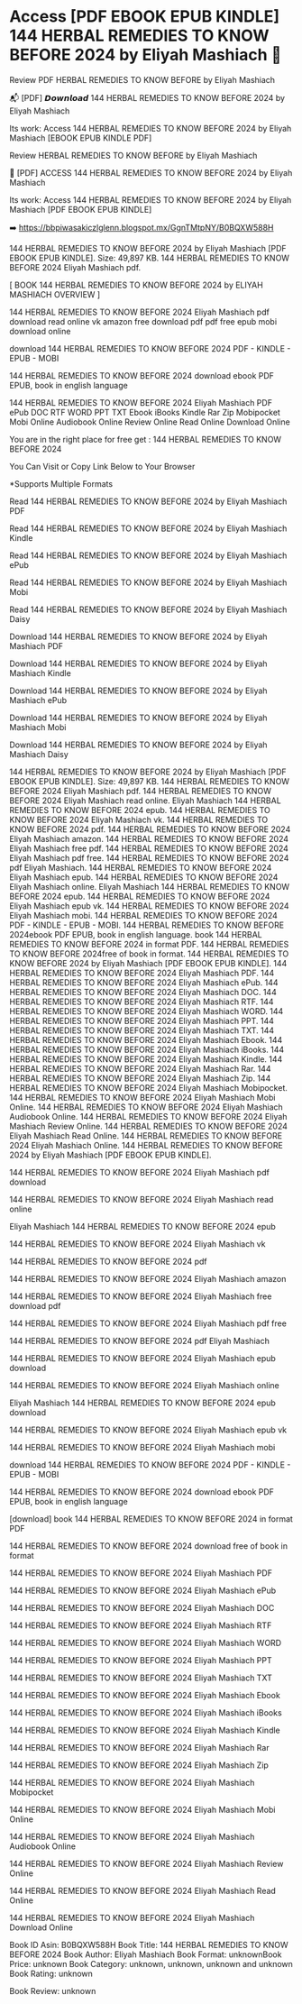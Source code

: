 # Access [PDF EBOOK EPUB KINDLE] 144 HERBAL REMEDIES TO KNOW BEFORE 2024 by  Eliyah Mashiach 📄
Review PDF HERBAL REMEDIES TO KNOW BEFORE by Eliyah Mashiach

📬 [PDF] 𝘿𝙤𝙬𝙣𝙡𝙤𝙖𝙙 144 HERBAL REMEDIES TO KNOW BEFORE 2024 by Eliyah Mashiach

Its work: Access 144 HERBAL REMEDIES TO KNOW BEFORE 2024 by Eliyah Mashiach [EBOOK EPUB KINDLE PDF]


Review HERBAL REMEDIES TO KNOW BEFORE by Eliyah Mashiach

📄 [PDF] ACCESS 144 HERBAL REMEDIES TO KNOW BEFORE 2024 by Eliyah Mashiach

Its work: Access 144 HERBAL REMEDIES TO KNOW BEFORE 2024 by Eliyah Mashiach [PDF EBOOK EPUB KINDLE]



➡️ https://bbpiwasakiczlglenn.blogspot.mx/GgnTMtpNY/B0BQXW588H



144 HERBAL REMEDIES TO KNOW BEFORE 2024 by Eliyah Mashiach [PDF EBOOK EPUB KINDLE]. Size: 49,897 KB. 144 HERBAL REMEDIES TO KNOW BEFORE 2024 Eliyah Mashiach pdf.

[ BOOK 144 HERBAL REMEDIES TO KNOW BEFORE 2024 by ELIYAH MASHIACH OVERVIEW ]

144 HERBAL REMEDIES TO KNOW BEFORE 2024 Eliyah Mashiach pdf download read online vk amazon free download pdf pdf free epub mobi download online

download 144 HERBAL REMEDIES TO KNOW BEFORE 2024 PDF - KINDLE - EPUB - MOBI

144 HERBAL REMEDIES TO KNOW BEFORE 2024 download ebook PDF EPUB, book in english language

144 HERBAL REMEDIES TO KNOW BEFORE 2024 Eliyah Mashiach PDF ePub DOC RTF WORD PPT TXT Ebook iBooks Kindle Rar Zip Mobipocket Mobi Online Audiobook Online Review Online Read Online Download Online

You are in the right place for free get : 144 HERBAL REMEDIES TO KNOW BEFORE 2024

You Can Visit or Copy Link Below to Your Browser

*Supports Multiple Formats

Read 144 HERBAL REMEDIES TO KNOW BEFORE 2024 by Eliyah Mashiach PDF

Read 144 HERBAL REMEDIES TO KNOW BEFORE 2024 by Eliyah Mashiach Kindle

Read 144 HERBAL REMEDIES TO KNOW BEFORE 2024 by Eliyah Mashiach ePub

Read 144 HERBAL REMEDIES TO KNOW BEFORE 2024 by Eliyah Mashiach Mobi

Read 144 HERBAL REMEDIES TO KNOW BEFORE 2024 by Eliyah Mashiach Daisy

Download 144 HERBAL REMEDIES TO KNOW BEFORE 2024 by Eliyah Mashiach PDF

Download 144 HERBAL REMEDIES TO KNOW BEFORE 2024 by Eliyah Mashiach Kindle

Download 144 HERBAL REMEDIES TO KNOW BEFORE 2024 by Eliyah Mashiach ePub

Download 144 HERBAL REMEDIES TO KNOW BEFORE 2024 by Eliyah Mashiach Mobi

Download 144 HERBAL REMEDIES TO KNOW BEFORE 2024 by Eliyah Mashiach Daisy

144 HERBAL REMEDIES TO KNOW BEFORE 2024 by Eliyah Mashiach [PDF EBOOK EPUB KINDLE]. Size: 49,897 KB. 144 HERBAL REMEDIES TO KNOW BEFORE 2024 Eliyah Mashiach pdf. 144 HERBAL REMEDIES TO KNOW BEFORE 2024 Eliyah Mashiach read online. Eliyah Mashiach 144 HERBAL REMEDIES TO KNOW BEFORE 2024 epub. 144 HERBAL REMEDIES TO KNOW BEFORE 2024 Eliyah Mashiach vk. 144 HERBAL REMEDIES TO KNOW BEFORE 2024 pdf. 144 HERBAL REMEDIES TO KNOW BEFORE 2024 Eliyah Mashiach amazon. 144 HERBAL REMEDIES TO KNOW BEFORE 2024 Eliyah Mashiach free pdf. 144 HERBAL REMEDIES TO KNOW BEFORE 2024 Eliyah Mashiach pdf free. 144 HERBAL REMEDIES TO KNOW BEFORE 2024 pdf Eliyah Mashiach. 144 HERBAL REMEDIES TO KNOW BEFORE 2024 Eliyah Mashiach epub. 144 HERBAL REMEDIES TO KNOW BEFORE 2024 Eliyah Mashiach online. Eliyah Mashiach 144 HERBAL REMEDIES TO KNOW BEFORE 2024 epub. 144 HERBAL REMEDIES TO KNOW BEFORE 2024 Eliyah Mashiach epub vk. 144 HERBAL REMEDIES TO KNOW BEFORE 2024 Eliyah Mashiach mobi. 144 HERBAL REMEDIES TO KNOW BEFORE 2024 PDF - KINDLE - EPUB - MOBI. 144 HERBAL REMEDIES TO KNOW BEFORE 2024ebook PDF EPUB, book in english language. book 144 HERBAL REMEDIES TO KNOW BEFORE 2024 in format PDF. 144 HERBAL REMEDIES TO KNOW BEFORE 2024free of book in format. 144 HERBAL REMEDIES TO KNOW BEFORE 2024 by Eliyah Mashiach [PDF EBOOK EPUB KINDLE]. 144 HERBAL REMEDIES TO KNOW BEFORE 2024 Eliyah Mashiach PDF. 144 HERBAL REMEDIES TO KNOW BEFORE 2024 Eliyah Mashiach ePub. 144 HERBAL REMEDIES TO KNOW BEFORE 2024 Eliyah Mashiach DOC. 144 HERBAL REMEDIES TO KNOW BEFORE 2024 Eliyah Mashiach RTF. 144 HERBAL REMEDIES TO KNOW BEFORE 2024 Eliyah Mashiach WORD. 144 HERBAL REMEDIES TO KNOW BEFORE 2024 Eliyah Mashiach PPT. 144 HERBAL REMEDIES TO KNOW BEFORE 2024 Eliyah Mashiach TXT. 144 HERBAL REMEDIES TO KNOW BEFORE 2024 Eliyah Mashiach Ebook. 144 HERBAL REMEDIES TO KNOW BEFORE 2024 Eliyah Mashiach iBooks. 144 HERBAL REMEDIES TO KNOW BEFORE 2024 Eliyah Mashiach Kindle. 144 HERBAL REMEDIES TO KNOW BEFORE 2024 Eliyah Mashiach Rar. 144 HERBAL REMEDIES TO KNOW BEFORE 2024 Eliyah Mashiach Zip. 144 HERBAL REMEDIES TO KNOW BEFORE 2024 Eliyah Mashiach Mobipocket. 144 HERBAL REMEDIES TO KNOW BEFORE 2024 Eliyah Mashiach Mobi Online. 144 HERBAL REMEDIES TO KNOW BEFORE 2024 Eliyah Mashiach Audiobook Online. 144 HERBAL REMEDIES TO KNOW BEFORE 2024 Eliyah Mashiach Review Online. 144 HERBAL REMEDIES TO KNOW BEFORE 2024 Eliyah Mashiach Read Online. 144 HERBAL REMEDIES TO KNOW BEFORE 2024 Eliyah Mashiach Online. 144 HERBAL REMEDIES TO KNOW BEFORE 2024 by Eliyah Mashiach [PDF EBOOK EPUB KINDLE].

144 HERBAL REMEDIES TO KNOW BEFORE 2024 Eliyah Mashiach pdf download

144 HERBAL REMEDIES TO KNOW BEFORE 2024 Eliyah Mashiach read online

Eliyah Mashiach 144 HERBAL REMEDIES TO KNOW BEFORE 2024 epub

144 HERBAL REMEDIES TO KNOW BEFORE 2024 Eliyah Mashiach vk

144 HERBAL REMEDIES TO KNOW BEFORE 2024 pdf

144 HERBAL REMEDIES TO KNOW BEFORE 2024 Eliyah Mashiach amazon

144 HERBAL REMEDIES TO KNOW BEFORE 2024 Eliyah Mashiach free download pdf

144 HERBAL REMEDIES TO KNOW BEFORE 2024 Eliyah Mashiach pdf free

144 HERBAL REMEDIES TO KNOW BEFORE 2024 pdf Eliyah Mashiach

144 HERBAL REMEDIES TO KNOW BEFORE 2024 Eliyah Mashiach epub download

144 HERBAL REMEDIES TO KNOW BEFORE 2024 Eliyah Mashiach online

Eliyah Mashiach 144 HERBAL REMEDIES TO KNOW BEFORE 2024 epub download

144 HERBAL REMEDIES TO KNOW BEFORE 2024 Eliyah Mashiach epub vk

144 HERBAL REMEDIES TO KNOW BEFORE 2024 Eliyah Mashiach mobi

download 144 HERBAL REMEDIES TO KNOW BEFORE 2024 PDF - KINDLE - EPUB - MOBI

144 HERBAL REMEDIES TO KNOW BEFORE 2024 download ebook PDF EPUB, book in english language

[download] book 144 HERBAL REMEDIES TO KNOW BEFORE 2024 in format PDF

144 HERBAL REMEDIES TO KNOW BEFORE 2024 download free of book in format

144 HERBAL REMEDIES TO KNOW BEFORE 2024 Eliyah Mashiach PDF

144 HERBAL REMEDIES TO KNOW BEFORE 2024 Eliyah Mashiach ePub

144 HERBAL REMEDIES TO KNOW BEFORE 2024 Eliyah Mashiach DOC

144 HERBAL REMEDIES TO KNOW BEFORE 2024 Eliyah Mashiach RTF

144 HERBAL REMEDIES TO KNOW BEFORE 2024 Eliyah Mashiach WORD

144 HERBAL REMEDIES TO KNOW BEFORE 2024 Eliyah Mashiach PPT

144 HERBAL REMEDIES TO KNOW BEFORE 2024 Eliyah Mashiach TXT

144 HERBAL REMEDIES TO KNOW BEFORE 2024 Eliyah Mashiach Ebook

144 HERBAL REMEDIES TO KNOW BEFORE 2024 Eliyah Mashiach iBooks

144 HERBAL REMEDIES TO KNOW BEFORE 2024 Eliyah Mashiach Kindle

144 HERBAL REMEDIES TO KNOW BEFORE 2024 Eliyah Mashiach Rar

144 HERBAL REMEDIES TO KNOW BEFORE 2024 Eliyah Mashiach Zip

144 HERBAL REMEDIES TO KNOW BEFORE 2024 Eliyah Mashiach Mobipocket

144 HERBAL REMEDIES TO KNOW BEFORE 2024 Eliyah Mashiach Mobi Online

144 HERBAL REMEDIES TO KNOW BEFORE 2024 Eliyah Mashiach Audiobook Online

144 HERBAL REMEDIES TO KNOW BEFORE 2024 Eliyah Mashiach Review Online

144 HERBAL REMEDIES TO KNOW BEFORE 2024 Eliyah Mashiach Read Online

144 HERBAL REMEDIES TO KNOW BEFORE 2024 Eliyah Mashiach Download Online

Book ID Asin: B0BQXW588H
Book Title: 144 HERBAL REMEDIES TO KNOW BEFORE 2024
Book Author: Eliyah Mashiach
Book Format: unknownBook Price: unknown
Book Category: unknown, unknown, unknown and unknown
Book Rating: unknown

Book Review: unknown
